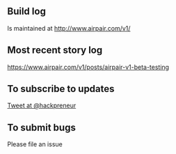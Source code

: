 ## Build log

Is maintained at http://www.airpair.com/v1/

## Most recent story log

https://www.airpair.com/v1/posts/airpair-v1-beta-testing

## To subscribe to updates

[Tweet at @hackpreneur](http://twitter.com/home?status=@hackerpreneur%20I%20would%20love%20to%20be%20a%20beta%20tester%20for%20the%20new%20ap)

## To submit bugs

Please file an issue
